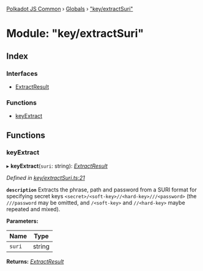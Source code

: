 [Polkadot JS Common](../README.md) › [Globals](../globals.md) › ["key/extractSuri"](_key_extractsuri_.md)

# Module: "key/extractSuri"

## Index

### Interfaces

* [ExtractResult](../interfaces/_key_extractsuri_.extractresult.md)

### Functions

* [keyExtract](_key_extractsuri_.md#keyextract)

## Functions

###  keyExtract

▸ **keyExtract**(`suri`: string): *[ExtractResult](../interfaces/_key_extractsuri_.extractresult.md)*

*Defined in [key/extractSuri.ts:21](https://github.com/polkadot-js/common/blob/cbec4add/packages/util-crypto/src/key/extractSuri.ts#L21)*

**`description`** Extracts the phrase, path and password from a SURI format for specifying secret keys `<secret>/<soft-key>//<hard-key>///<password>` (the `///password` may be omitted, and `/<soft-key>` and `//<hard-key>` maybe repeated and mixed).

**Parameters:**

Name | Type |
------ | ------ |
`suri` | string |

**Returns:** *[ExtractResult](../interfaces/_key_extractsuri_.extractresult.md)*
